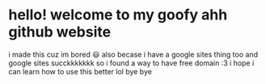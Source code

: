 # hello! welcome to my goofy ahh github website 
i made this cuz im bored 😃
also becase i have a google sites thing too and google sites succkkkkkkk so i found a way to have free domain :3
i hope i can learn how to use this better lol bye bye
